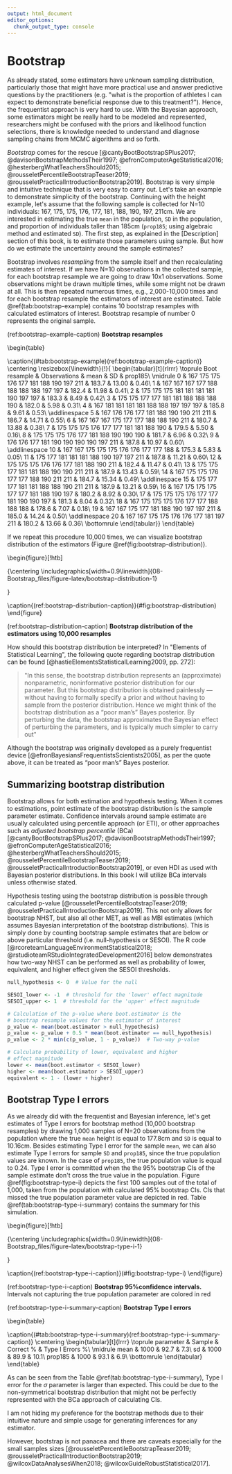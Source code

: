 ```yaml
---
output: html_document
editor_options: 
  chunk_output_type: console
---
```



# Bootstrap

As already stated, some estimators have unknown sampling distribution, particularly those that might have more practical use and answer predictive questions by the practitioners (e.g. "what is the proportion of athletes I can expect to demonstrate beneficial response due to this treatment?"). Hence, the frequentist approach is very hard to use. With the Bayesian approach, some estimators might be really hard to be modeled and represented, researchers might be confused with the priors and likelihood function selections, there is knowledge needed to understand and diagnose sampling chains from MCMC algorithms and so forth.  

*Bootstrap* comes for the rescue [@cantyBootBootstrapSPlus2017; @davisonBootstrapMethodsTheir1997; @efronComputerAgeStatistical2016; @hesterbergWhatTeachersShould2015; @rousseletPercentileBootstrapTeaser2019; @rousseletPracticalIntroductionBootstrap2019]. Bootstrap is very simple and intuitive technique that is very easy to carry out. Let's take an example to demonstrate simplicity of the bootstrap. Continuing with the height example, let's assume that the following sample is collected for N=10 individuals: 167, 175, 175, 176, 177, 181, 188, 190, 197, 211cm. We are interested in estimating the true `mean` in the population, `SD` in the population, and proportion of individuals taller than 185cm (`prop185`; using algebraic method and estimated `SD`). The first step, as explained in the [Description] section of this book, is to estimate those parameters using sample. But how do we estimate the uncertainty around the sample estimates? 

Bootstrap involves *resampling* from the sample itself and then recalculating estimates of interest. If we have N=10 observations in the collected sample, for each bootstrap resample we are going to draw 10x1 observations. Some observations might be drawn multiple times, while some might not be drawn at all. This is then repeated numerous times, e.g., 2,000-10,000 times and for each bootstrap resample the estimators of interest are estimated. Table \@ref(tab:bootstrap-example) contains 10 bootstrap resamples with calculated estimators of interest. Bootstrap resample of number 0 represents the original sample. 

(ref:bootstrap-example-caption) **Bootstrap resamples**

\begin{table}

\caption{(\#tab:bootstrap-example)(ref:bootstrap-example-caption)}
\centering
\resizebox{\linewidth}{!}{
\begin{tabular}[t]{rlrrr}
\toprule
Boot resample & Observations & mean & SD & prop185\\
\midrule
0 & 167 175 175 176 177 181 188 190 197 211 & 183.7 & 13.00 & 0.46\\
1 & 167 167 167 177 188 188 188 188 197 197 & 182.4 & 11.98 & 0.41\\
2 & 175 175 175 181 181 181 181 190 197 197 & 183.3 & 8.49 & 0.42\\
3 & 175 175 177 177 181 181 188 188 188 190 & 182.0 & 5.98 & 0.31\\
4 & 167 181 181 181 181 188 188 197 197 197 & 185.8 & 9.61 & 0.53\\
\addlinespace
5 & 167 176 176 177 181 188 190 190 211 211 & 186.7 & 14.71 & 0.55\\
6 & 167 167 167 175 177 177 188 188 190 211 & 180.7 & 13.88 & 0.38\\
7 & 175 175 175 176 177 177 181 181 188 190 & 179.5 & 5.50 & 0.16\\
8 & 175 175 175 176 177 181 188 190 190 190 & 181.7 & 6.96 & 0.32\\
9 & 176 176 177 181 190 190 190 190 197 211 & 187.8 & 10.97 & 0.60\\
\addlinespace
10 & 167 167 175 175 175 176 176 177 177 188 & 175.3 & 5.83 & 0.05\\
11 & 175 177 181 181 181 188 190 197 197 211 & 187.8 & 11.21 & 0.60\\
12 & 175 175 175 176 176 177 181 188 190 211 & 182.4 & 11.47 & 0.41\\
13 & 175 175 177 181 181 188 190 190 211 211 & 187.9 & 13.43 & 0.59\\
14 & 167 175 175 176 177 177 188 190 211 211 & 184.7 & 15.34 & 0.49\\
\addlinespace
15 & 175 177 177 181 181 188 188 190 211 211 & 187.9 & 13.21 & 0.59\\
16 & 167 175 175 175 177 177 181 188 190 197 & 180.2 & 8.92 & 0.30\\
17 & 175 175 175 176 177 177 181 190 190 197 & 181.3 & 8.04 & 0.32\\
18 & 167 175 175 175 176 177 177 188 188 188 & 178.6 & 7.07 & 0.18\\
19 & 167 167 175 177 181 188 190 197 197 211 & 185.0 & 14.24 & 0.50\\
\addlinespace
20 & 167 167 175 175 176 176 177 181 197 211 & 180.2 & 13.66 & 0.36\\
\bottomrule
\end{tabular}}
\end{table}

If we repeat this procedure 10,000 times, we can visualize bootstrap distribution of the estimators (Figure \@ref(fig:bootstrap-distribution)). 

\begin{figure}[!htb]

{\centering \includegraphics[width=0.9\linewidth]{08-Bootstrap_files/figure-latex/bootstrap-distribution-1} 

}

\caption{(ref:bootstrap-distribution-caption)}(\#fig:bootstrap-distribution)
\end{figure}

(ref:bootstrap-distribution-caption) **Bootstrap distribution of the estimators using 10,000 resamples**

How should this bootstrap distribution be interpreted? In "Elements of Statistical Learning", the following quote regarding bootstrap distribution can be found [@hastieElementsStatisticalLearning2009,  pp. 272]: 

>"In this sense, the bootstrap distribution represents an (approximate) nonparametric, noninformative posterior distribution for our parameter. But this bootstrap distribution is obtained painlessly — without having to formally specify a prior and without having to sample from the posterior distribution. Hence we might think of the bootstrap distribution as a “poor man’s” Bayes posterior. By perturbing the data, the bootstrap approximates the Bayesian effect of perturbing the parameters, and is typically much simpler to carry out"

Although the bootstrap was originally developed as a purely frequentist device [@efronBayesiansFrequentistsScientists2005], as per the quote above, it can be treated as “poor man’s” Bayes posterior.

## Summarizing bootstrap distribution

Bootstrap allows for both estimation and hypothesis testing. When it comes to estimations, point estimate of the bootstrap distribution is the sample parameter estimate. Confidence intervals around sample estimate are usually calculated using percentile approach (or ETI), or other approaches such as *adjusted bootstrap percentile* (BCa) [@cantyBootBootstrapSPlus2017; @davisonBootstrapMethodsTheir1997; @efronComputerAgeStatistical2016; @hesterbergWhatTeachersShould2015; @rousseletPercentileBootstrapTeaser2019; @rousseletPracticalIntroductionBootstrap2019], or even HDI as used with Bayesian posterior distributions. In this book I will utilize BCa intervals unless otherwise stated.  

Hypothesis testing using the bootstrap distribution is possible through calculated p-value [@rousseletPercentileBootstrapTeaser2019; @rousseletPracticalIntroductionBootstrap2019]. This not only allows for bootstrap NHST, but also all other MET, as well as MBI estimates (which assumes Bayesian interpretation of the bootstrap distributions). This is simply done by counting bootstrap sample estimates that are below or above particular threshold (i.e. null-hypothesis or SESOI). The R code [@rcoreteamLanguageEnvironmentStatistical2018; @rstudioteamRStudioIntegratedDevelopment2016] below demonstrates how two-way NHST can be performed as well as probability of lower, equivalent, and higher effect given the SESOI thresholds.  


```r
null_hypothesis <- 0  # Value for the null

SESOI_lower <- -1  # threshold for the 'lower' effect magnitude
SESOI_upper <- 1  # threshold for the 'upper' effect magnitude

# Calculation of the p-value where boot.estimator is the
# boostrap resample values for the estimator of interest
p_value <- mean(boot.estimator > null_hypothesis)
p_value <- p_value + 0.5 * mean(boot.estimator == null_hypothesis)
p_value <- 2 * min(c(p_value, 1 - p_value))  # Two-way p-value

# Calculate probability of lower, equivalent and higher
# effect magnitude
lower <- mean(boot.estimator < SESOI_lower)
higher <- mean(boot.estimator > SESOI_upper)
equivalent <- 1 - (lower + higher)
```

## Bootstrap Type I errors

As we already did with the frequentist and Bayesian inference, let's get estimates of Type I errors for bootstrap method (10,000 bootstrap resamples) by drawing 1,000 samples of N=20 observations from the population where the true `mean` height is equal to 177.8cm and `SD` is equal to 10.16cm. Besides estimating Type I error for the sample `mean`, we can also estimate Type I errors for sample `SD` and `prop185`, since the true population values are known. In the case of `prop185`, the true population value is equal to 0.24. Type I error is committed when the the 95% bootstrap CIs of the sample estimate don't cross the true value in the population. Figure \@ref(fig:bootstrap-type-i) depicts the first 100 samples out of the total of 1,000, taken from the population with calculated 95% bootstrap CIs. CIs that missed the true population parameter value are depicted in red. Table \@ref(tab:bootstrap-type-i-summary) contains the summary for this simulation.

\begin{figure}[!htb]

{\centering \includegraphics[width=0.9\linewidth]{08-Bootstrap_files/figure-latex/bootstrap-type-i-1} 

}

\caption{(ref:bootstrap-type-i-caption)}(\#fig:bootstrap-type-i)
\end{figure}

(ref:bootstrap-type-i-caption) **Bootstrap $95\%$confidence intervals.** Intervals not capturing the true population parameter are colored in red

(ref:bootstrap-type-i-summary-caption) **Bootstrap Type I errors**

\begin{table}

\caption{(\#tab:bootstrap-type-i-summary)(ref:bootstrap-type-i-summary-caption)}
\centering
\begin{tabular}[t]{lrrr}
\toprule
parameter & Sample & Correct \% & Type I Errors \%\\
\midrule
mean & 1000 & 92.7 & 7.3\\
sd & 1000 & 89.9 & 10.1\\
prop185 & 1000 & 93.1 & 6.9\\
\bottomrule
\end{tabular}
\end{table}

As can be seen from the Table \@ref(tab:bootstrap-type-i-summary), Type I error for the $\sigma$ parameter is larger than expected. This could be due to the non-symmetrical bootstrap distribution that might not be perfectly represented with the BCa approach of calculating CIs. 

I am not hiding my preference for the bootstrap methods due to their intuitive nature and simple usage for generating inferences for any estimator.

However, bootstrap is not panacea and there are caveats especially for the small samples sizes [@rousseletPercentileBootstrapTeaser2019; @rousseletPracticalIntroductionBootstrap2019; @wilcoxDataAnalysesWhen2018; @wilcoxGuideRobustStatistical2017]. 
